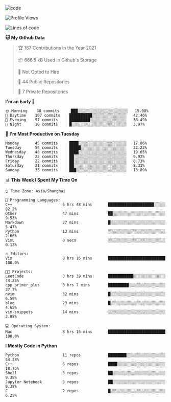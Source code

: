 
<!--
**liuyaanng/liuyaanng** is a ✨ _special_ ✨ repository because its `README.md` (this file) appears on your GitHub profile.

Here are some ideas to get you started:

- 🔭 I’m currently working on ...
- 🌱 I’m currently learning ...
- 👯 I’m looking to collaborate on ...
- 🤔 I’m looking for help with ...
- 💬 Ask me about ...
- 📫 How to reach me: ...
- 😄 Pronouns: ...
- ⚡ Fun fact: ...
-->


![code](https://cdn.jsdelivr.net/gh/liuyaanng/liuyaanng@1.0/code.gif) 

<!--START_SECTION:waka-->
![Profile Views](http://img.shields.io/badge/Profile%20Views-7-blue)

![Lines of code](https://img.shields.io/badge/From%20Hello%20World%20I%27ve%20Written-5.3%20million%20lines%20of%20code-blue)

**🐱 My Github Data** 

> 🏆 167 Contributions in the Year 2021
 > 
> 📦 666.5 kB Used in Github's Storage 
 > 
> 🚫 Not Opted to Hire
 > 
> 📜 44 Public Repositories 
 > 
> 🔑 7 Private Repositories  
 > 
**I'm an Early 🐤** 

```text
🌞 Morning    38 commits     ███░░░░░░░░░░░░░░░░░░░░░░   15.08% 
🌆 Daytime    107 commits    ██████████░░░░░░░░░░░░░░░   42.46% 
🌃 Evening    97 commits     █████████░░░░░░░░░░░░░░░░   38.49% 
🌙 Night      10 commits     █░░░░░░░░░░░░░░░░░░░░░░░░   3.97%

```
📅 **I'm Most Productive on Tuesday** 

```text
Monday       45 commits     ████░░░░░░░░░░░░░░░░░░░░░   17.86% 
Tuesday      56 commits     █████░░░░░░░░░░░░░░░░░░░░   22.22% 
Wednesday    48 commits     ████░░░░░░░░░░░░░░░░░░░░░   19.05% 
Thursday     25 commits     ██░░░░░░░░░░░░░░░░░░░░░░░   9.92% 
Friday       22 commits     ██░░░░░░░░░░░░░░░░░░░░░░░   8.73% 
Saturday     21 commits     ██░░░░░░░░░░░░░░░░░░░░░░░   8.33% 
Sunday       35 commits     ███░░░░░░░░░░░░░░░░░░░░░░   13.89%

```


📊 **This Week I Spent My Time On** 

```text
⌚︎ Time Zone: Asia/Shanghai

💬 Programming Languages: 
C++                      6 hrs 48 mins       ████████████████████░░░░░   82.2% 
Other                    47 mins             ██░░░░░░░░░░░░░░░░░░░░░░░   9.53% 
Markdown                 27 mins             █░░░░░░░░░░░░░░░░░░░░░░░░   5.47% 
Python                   13 mins             ░░░░░░░░░░░░░░░░░░░░░░░░░   2.66% 
VimL                     0 secs              ░░░░░░░░░░░░░░░░░░░░░░░░░   0.13%

🔥 Editors: 
Vim                      8 hrs 16 mins       █████████████████████████   100.0%

🐱‍💻 Projects: 
LeetCode                 3 hrs 39 mins       ███████████░░░░░░░░░░░░░░   44.25% 
cpp_primer_plus          3 hrs 7 mins        █████████░░░░░░░░░░░░░░░░   37.7% 
nvim                     32 mins             █░░░░░░░░░░░░░░░░░░░░░░░░   6.59% 
blog                     23 mins             █░░░░░░░░░░░░░░░░░░░░░░░░   4.65% 
vim-snippets             14 mins             ░░░░░░░░░░░░░░░░░░░░░░░░░   2.88%

💻 Operating System: 
Mac                      8 hrs 16 mins       █████████████████████████   100.0%

```

**I Mostly Code in Python** 

```text
Python                   11 repos            ████████░░░░░░░░░░░░░░░░░   34.38% 
C++                      6 repos             ████░░░░░░░░░░░░░░░░░░░░░   18.75% 
Shell                    3 repos             ██░░░░░░░░░░░░░░░░░░░░░░░   9.38% 
Jupyter Notebook         3 repos             ██░░░░░░░░░░░░░░░░░░░░░░░   9.38% 
C                        2 repos             █░░░░░░░░░░░░░░░░░░░░░░░░   6.25%

```



<!--END_SECTION:waka-->

